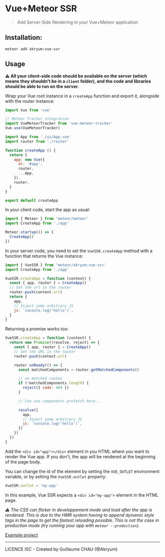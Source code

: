 # Vue+Meteor SSR

> Add Server-Side Rendering in your Vue+Meteor application

## Installation:

```
meteor add akryum:vue-ssr
```

## Usage

**:warning: All your client-side code should be available on the server (which means they shouldn't be in a `client` folder), and the code and libraries should be able to run on the server.**

Wrap your Vue root instance in a `createApp` function and export it, alongside with the router instance:

```javascript
import Vue from 'vue'

// Meteor Tracker integration
import VueMeteorTracker from 'vue-meteor-tracker'
Vue.use(VueMeteorTracker)

import App from './ui/App.vue'
import router from './router'

function createApp () {
  return {
    app: new Vue({
      el: '#app',
      router,
      ...App,
    }),
    router,
  }
}

export default createApp
```

In your client code, start the app as usual:

```javascript
import { Meteor } from 'meteor/meteor'
import CreateApp from './app'

Meteor.startup(() => {
  CreateApp()
})
```

In your server code, you need to set the `VueSSR.createApp` method with a function that returns the Vue instance:

```javascript
import { VueSSR } from 'meteor/akryum:vue-ssr'
import CreateApp from './app'

VueSSR.createApp = function (context) {
  const { app, router } = CreateApp()
  // Set the url in the router
  router.push(context.url)
  return {
    app,
    // Inject some arbitrary JS
    js: `console.log('hello')`,
  }
}
```

Returning a promise works too:

```javascript
VueSSR.createApp = function (context) {
  return new Promise((resolve, reject) => {
    const { app, router } = CreateApp()
    // Set the URL in the router
    router.push(context.url)

    router.onReady(() => {
      const matchedComponents = router.getMatchedComponents()

      // no matched routes
      if (!matchedComponents.length) {
        reject({ code: 404 })
      }

      // Can use components prefetch here...

      resolve({
        app,
        // Inject some arbitrary JS
        js: `console.log('hello')`,
      })
    })
  })
}
```

Add the `<div id="app"></div>` element in you HTML where you want to render the Vue app. If you don't, the app will be rendered at the beginning of the page body.

You can change the id of the element by setting the `VUE_OUTLET` environment variable, or by setting the `VueSSR.outlet` property:

```javascript
VueSSR.outlet = 'my-app'
```

In this example, Vue SSR expects a `<div id="my-app">` element in the HTML page.


*:warning: The CSS can flicker in developpement mode and load after the app is rendered. This is due to the HMR system having to append dynamic style tags in the page to get the fastest reloading possible. This is not the case in production mode (try running your app with `meteor --production`).*

[Example project](https://github.com/Akryum/vue-meteor-demo)

---

LICENCE ISC - Created by Guillaume CHAU (@Akryum)
